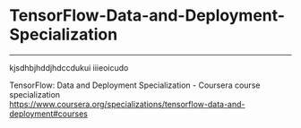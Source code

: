 # TensorFlow-Data-and-Deployment-Specialization
*************************************************************

kjsdhbjhddjhdccdukui
iiieoicudo




TensorFlow: Data and Deployment Specialization - Coursera course specialization   
https://www.coursera.org/specializations/tensorflow-data-and-deployment#courses


